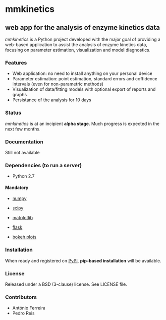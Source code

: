 
# mmkinetics

## web app for the analysis of enzyme kinetics data

*mmkinetics* is a Python project developed with the major goal of providing a web-based application to assist the analysis of enzyme kinetics data, focusing on parameter estimation, visualization and model diagnostics.


### Features

- Web application: no need to install anything on your personal device
- Parameter estimation: point estimation, standard errors and coffidence intervals (even for non-parametric methods)
- Visualization of data/fitting models with optional export of reports and graphs
- Persistance of the analysis for 10 days

### Status

*mmkinetics* is at an incipient **alpha stage**. Much progress is expected in the next few months.

### Documentation

Still not available

### Dependencies (to run a server)

- Python 2.7

#### Mandatory

- [numpy](http://www.numpy.org/)

- [scipy](http://www.scipy.org/)

- [matplotlib](http://matplotlib.sourceforge.net)

- [flask](http://flask.pocoo.org/)

- [bokeh plots](http://bokeh.pydata.org/)

### Installation

When ready and registered on [PyPI](https://pypi.python.org/pypi), **pip-based installation** will be available.

### License

Released under a BSD (3-clause) license. See LICENSE file.

### Contributors

- António Ferreira
- Pedro Reis

